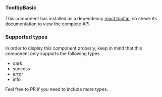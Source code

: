 
### TooltipBasic
This component has installed as a dependency [react tooltip](https://github.com/wwayne/react-tooltip), so check its documentation to view the complete API.

### Supported types
In order to display this component properly, keep in mind that this component only supports the following types

- dark
- success
- error
- info

Feel free to PR if you need to include more types.
